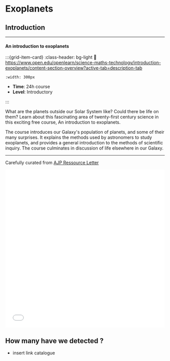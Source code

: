 # Exoplanets

## Introduction

***

<h4><strong>An introduction to exoplanets </strong></h4>

<article id="P1">

<div id="subdiv1-3">    


    

:::{grid-item-card}
:class-header: bg-light
:link: https://www.open.edu/openlearn/science-maths-technology/introduction-exoplanets/content-section-overview?active-tab=description-tab

```{figure} ../../Docs/Open_Learn_Images/exoplanets.jpeg
:width: 300px
```
    
- **Time**: 24h course 
- **Level**: Introductory  

    
:::
    
</div>    
    
<div id="subdiv2-3">

What are the planets outside our Solar System like? Could there be life on them? Learn about this fascinating area of twenty-first century science in this exciting free course, An introduction to exoplanets. 

The course introduces our Galaxy's population of planets, and some of their many surprises. It explains the methods used by astronomers to study exoplanets, and provides a general introduction to the methods of scientific inquiry. The course culminates in discussion of life elsewhere in our Galaxy.
</div>
    

    
</article>


***


Carefully curated from [AJP Ressource Letter](https://www.aapt.org/Publications/AJP/Readers/resource_letters.cfm#Astrophysics)

<iframe src="../../../_static/pdf/perryman2014.pdf" frameborder="0" height="500px" width="100%">
</iframe>

## How many have we detected ?

- insert link catalogue